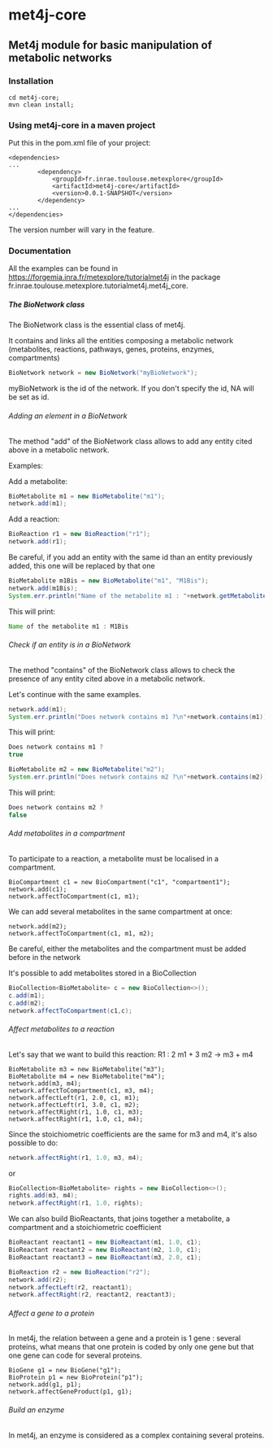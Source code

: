# met4j-core

## Met4j module for basic manipulation of metabolic networks

### Installation

``` 
cd met4j-core;
mvn clean install;
```

### Using met4j-core in a maven project

Put this in the pom.xml file of your project:
```
<dependencies>
...
		<dependency>
			<groupId>fr.inrae.toulouse.metexplore</groupId>
			<artifactId>met4j-core</artifactId>
			<version>0.0.1-SNAPSHOT</version>
		</dependency>
...
</dependencies>
```

The version number will vary in the feature.


### Documentation

All the examples can be found in
https://forgemia.inra.fr/metexplore/tutorialmet4j
in the package fr.inrae.toulouse.metexplore.tutorialmet4j.met4j_core.

##### The BioNetwork class

The BioNetwork class is the essential class of met4j.

It contains and links all the entities composing a metabolic network (metabolites, reactions,
pathways, genes, proteins, enzymes, compartments)

```java
BioNetwork network = new BioNetwork("myBioNetwork");
```

myBioNetwork is the id of the network. If you don't specify the id, NA will be set as id.

###### Adding an element in a BioNetwork

The method "add" of the BioNetwork class allows to add any entity cited above in a metabolic network.

Examples:

Add a metabolite:
```java
BioMetabolite m1 = new BioMetabolite("m1");
network.add(m1);
```

Add a reaction:
```java
BioReaction r1 = new BioReaction("r1");
network.add(r1);
```

Be careful, if you add an entity with the same id
than an entity previously added, this one will
be replaced by that one

```java
BioMetabolite m1Bis = new BioMetabolite("m1", "M1Bis");
network.add(m1Bis);
System.err.println("Name of the metabolite m1 : "+network.getMetabolitesView().get("m1").getName());
```

This will print:
```java
Name of the metabolite m1 : M1Bis
```

###### Check if an entity is in a BioNetwork

The method "contains" of the BioNetwork class allows to check the presence of any entity cited
above in a metabolic network.

Let's continue with the same examples. 

```java
network.add(m1);
System.err.println("Does network contains m1 ?\n"+network.contains(m1));
```

This will print:
```java
Does network contains m1 ?
true
```

```java
BioMetabolite m2 = new BioMetabolite("m2");
System.err.println("Does network contains m2 ?\n"+network.contains(m2));
```

This will print:
```java
Does network contains m2 ?
false
```

###### Add metabolites in a compartment

To participate to a reaction, a metabolite must be localised in a compartment.

```
BioCompartment c1 = new BioCompartment("c1", "compartment1");
network.add(c1);
network.affectToCompartment(c1, m1);
```

We can add several metabolites in the same compartment at once:
```
network.add(m2);
network.affectToCompartment(c1, m1, m2);
```

Be careful, either the metabolites and the compartment  must be added before in the network

It's possible to add metabolites stored in a BioCollection
```java
BioCollection<BioMetabolite> c = new BioCollection<>();
c.add(m1);
c.add(m2);
network.affectToCompartment(c1,c);
```

###### Affect metabolites to a reaction

Let's say that we want to build this reaction:
R1 : 2 m1 + 3 m2 -> m3 + m4

```
BioMetabolite m3 = new BioMetabolite("m3");
BioMetabolite m4 = new BioMetabolite("m4");
network.add(m3, m4);
network.affectToCompartment(c1, m3, m4);
network.affectLeft(r1, 2.0, c1, m1);
network.affectLeft(r1, 3.0, c1, m2);
network.affectRight(r1, 1.0, c1, m3);
network.affectRight(r1, 1.0, c1, m4);
```

Since the stoichiometric coefficients are the same for m3 and m4,
it's also possible to do:
```java
network.affectRight(r1, 1.0, m3, m4);
```
or
```java
BioCollection<BioMetabolite> rights = new BioCollection<>();
rights.add(m3, m4);
network.affectRight(r1, 1.0, rights);
```

We can also build BioReactants, that joins together a metabolite, a compartment
and a stoichiometric coefficient

```java
BioReactant reactant1 = new BioReactant(m1, 1.0, c1);
BioReactant reactant2 = new BioReactant(m2, 1.0, c1);
BioReactant reactant3 = new BioReactant(m3, 2.0, c1);

BioReaction r2 = new BioReaction("r2");
network.add(r2);
network.affectLeft(r2, reactant1);
network.affectRight(r2, reactant2, reactant3);
```

###### Affect a gene to a protein

In met4j, the relation between a gene and a protein is 1 gene : several proteins, what means
that one protein is coded by only one gene but that one gene can code for several proteins.

```
BioGene g1 = new BioGene("g1");
BioProtein p1 = new BioProtein("p1");
network.add(g1, p1);
network.affectGeneProduct(p1, g1);
```

###### Build an enzyme

In met4j, an enzyme is considered as a complex containing several proteins.





